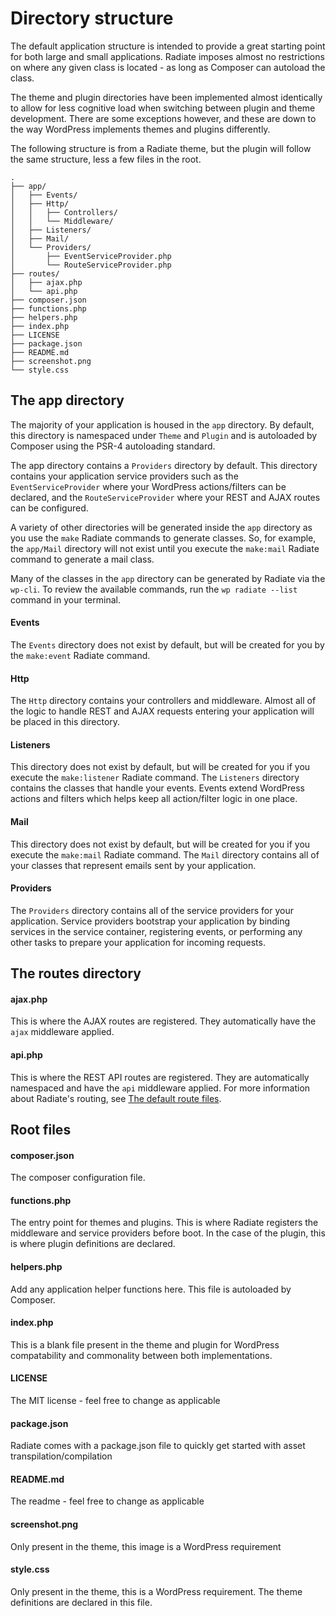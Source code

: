 # Directory structure

The default application structure is intended to provide a great starting point for both large and small applications. Radiate imposes almost no restrictions on where any given class is located - as long as Composer can autoload the class.

The theme and plugin directories have been implemented almost identically to allow for less cognitive load when switching between plugin and theme development. There are some exceptions however, and these are down to the way WordPress implements themes and plugins differently.

<AppNotice type="info">The following structure is from a Radiate theme, but the plugin will follow the same structure, less a few files in the root.</AppNotice>

```
.
├── app/
│   ├── Events/
│   ├── Http/
│   │   ├── Controllers/
│   │   └── Middleware/
│   ├── Listeners/
│   ├── Mail/
│   └── Providers/
│       ├── EventServiceProvider.php
│       └── RouteServiceProvider.php
├── routes/
│   ├── ajax.php
│   └── api.php
├── composer.json
├── functions.php
├── helpers.php
├── index.php
├── LICENSE
├── package.json
├── README.md
├── screenshot.png
└── style.css
```

## The app directory

The majority of your application is housed in the `app` directory. By default, this directory is namespaced under `Theme` and `Plugin` and is autoloaded by Composer using the PSR-4 autoloading standard.

The app directory contains a `Providers` directory by default. This directory contains your application service providers such as the `EventServiceProvider` where your WordPress actions/filters can be declared, and the `RouteServiceProvider` where your REST and AJAX routes can be configured.

A variety of other directories will be generated inside the `app` directory as you use the `make` Radiate commands to generate classes. So, for example, the `app/Mail` directory will not exist until you execute the `make:mail` Radiate command to generate a mail class.

<AppNotice type="info">Many of the classes in the `app` directory can be generated by Radiate via the `wp-cli`. To review the available commands, run the `wp radiate --list` command in your terminal.</AppNotice>

#### Events

The `Events` directory does not exist by default, but will be created for you by the `make:event` Radiate command.

#### Http

The `Http` directory contains your controllers and middleware. Almost all of the logic to handle REST and AJAX requests entering your application will be placed in this directory.

#### Listeners

This directory does not exist by default, but will be created for you if you execute the `make:listener` Radiate command. The `Listeners` directory contains the classes that handle your events. Events extend WordPress actions and filters which helps keep all action/filter logic in one place.

#### Mail

This directory does not exist by default, but will be created for you if you execute the `make:mail` Radiate command. The `Mail` directory contains all of your classes that represent emails sent by your application.

#### Providers

The `Providers` directory contains all of the service providers for your application. Service providers bootstrap your application by binding services in the service container, registering events, or performing any other tasks to prepare your application for incoming requests.

## The routes directory

#### ajax.php

This is where the AJAX routes are registered. They automatically have the `ajax` middleware applied.

#### api.php

This is where the REST API routes are registered. They are automatically namespaced and have the `api` middleware applied.
For more information about Radiate's routing, see [The default route files](../the-basics/routing#the-default-route-files).

## Root files

#### composer.json

The composer configuration file.

#### functions.php

The entry point for themes and plugins. This is where Radiate registers the middleware and service providers before boot. In the case of the plugin, this is where plugin definitions are declared.

#### helpers.php

Add any application helper functions here. This file is autoloaded by Composer.

#### index.php

This is a blank file present in the theme and plugin for WordPress compatability and commonality between both implementations.

#### LICENSE

The MIT license - feel free to change as applicable

#### package.json

Radiate comes with a package.json file to quickly get started with asset transpilation/compilation

#### README.md

The readme - feel free to change as applicable

#### screenshot.png

Only present in the theme, this image is a WordPress requirement

#### style.css

Only present in the theme, this is a WordPress requirement. The theme definitions are declared in this file.
